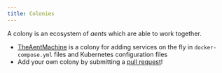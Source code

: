 ```yaml
---
title: Colonies
---
```


A colony is an ecosystem of *aents* which are able to work together.

* [TheAentMachine](https://google.fr) is a colony for adding services on the fly in <code>docker-compose.yml</code> files and Kubernetes configuration files
* Add your own colony by submitting a [pull request](https://github.com/aenthill/aenthill.github.io/pulls)!